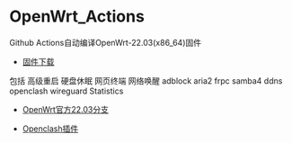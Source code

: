 # OpenWrt_Actions

Github Actions自动编译OpenWrt-22.03(x86_64)固件

* [固件下载](https://github.com/GAYd0N/OpenWrt_Actions/releases/tag/v22.03snapshot)

包括 高级重启 硬盘休眠 网页终端 网络唤醒 adblock aria2 frpc samba4 ddns openclash wireguard Statistics 

* [OpenWrt官方22.03分支](https://github.com/openwrt/openwrt/tree/openwrt-22.03)

* [Openclash插件](https://github.com/vernesong/OpenClash)
